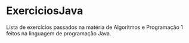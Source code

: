 # ExerciciosJava
Lista de exercícios passados na matéria de Algoritmos e Programação 1 feitos na linguagem de  programação Java.

